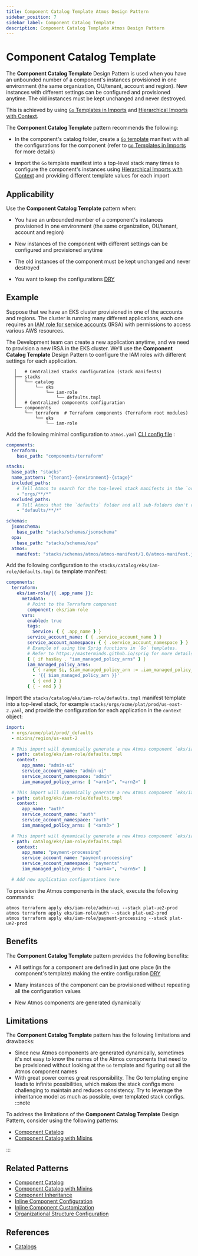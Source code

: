 ```yaml
---
title: Component Catalog Template Atmos Design Pattern
sidebar_position: 7
sidebar_label: Component Catalog Template
description: Component Catalog Template Atmos Design Pattern
---
```


# Component Catalog Template

The **Component Catalog Template** Design Pattern is used when you have an unbounded number of a component's instances provisioned in one environment
(the same organization, OU/tenant, account and region). New instances with different settings can be configured and provisioned anytime. The old
instances must be kept unchanged and never destroyed.

This is achieved by using [`Go` Templates in Imports](/core-concepts/stacks/imports#go-templates-in-imports) and
[Hierarchical Imports with Context](/core-concepts/stacks/imports#hierarchical-imports-with-context).

The **Component Catalog Template** pattern recommends the following:

- In the component's catalog folder, create a [`Go` template](https://pkg.go.dev/text/template) manifest with all the configurations for the
  component (refer to [`Go` Templates in Imports](/core-concepts/stacks/imports#go-templates-in-imports) for more details)

- Import the `Go` template manifest into a top-level stack many times to configure the component's instances
  using [Hierarchical Imports with Context](/core-concepts/stacks/imports#hierarchical-imports-with-context) and providing different template values
  for each import

## Applicability

Use the **Component Catalog Template** pattern when:

- You have an unbounded number of a component's instances provisioned in one environment (the same organization, OU/tenant, account and region)

- New instances of the component with different settings can be configured and provisioned anytime

- The old instances of the component must be kept unchanged and never destroyed

- You want to keep the configurations [DRY](https://en.wikipedia.org/wiki/Don%27t_repeat_yourself)

## Example

Suppose that we have an EKS cluster provisioned in one of the accounts and regions.
The cluster is running many different applications, each one requires
an [IAM role for service accounts](https://docs.aws.amazon.com/eks/latest/userguide/iam-roles-for-service-accounts.html) (IRSA) with permissions
to access various AWS resources.

The Development team can create a new application anytime, and we need to provision a new IRSA in the EKS cluster.
We'll use the **Component Catalog Template** Design Pattern to configure the IAM roles with different settings for each application.

```console
   │   # Centralized stacks configuration (stack manifests)
   ├── stacks
   │   └── catalog
   │       └── eks
   │           └── iam-role
   │               └── defaults.tmpl
   │   # Centralized components configuration
   └── components
       └── terraform  # Terraform components (Terraform root modules)
           └── eks
               └── iam-role
```

Add the following minimal configuration to `atmos.yaml` [CLI config file](/cli/configuration) :

```yaml title="atmos.yaml"
components:
  terraform:
    base_path: "components/terraform"

stacks:
  base_path: "stacks"
  name_pattern: "{tenant}-{environment}-{stage}"
  included_paths:
    # Tell Atmos to search for the top-level stack manifests in the `orgs` folder and its sub-folders
    - "orgs/**/*"
  excluded_paths:
    # Tell Atmos that the `defaults` folder and all sub-folders don't contain top-level stack manifests
    - "defaults/**/*"

schemas:
  jsonschema:
    base_path: "stacks/schemas/jsonschema"
  opa:
    base_path: "stacks/schemas/opa"
  atmos:
    manifest: "stacks/schemas/atmos/atmos-manifest/1.0/atmos-manifest.json"
```

Add the following configuration to the `stacks/catalog/eks/iam-role/defaults.tmpl` `Go` template manifest:

```yaml title="stacks/catalog/eks/iam-role/defaults.tmpl"
components:
  terraform:
    eks/iam-role/{{ .app_name }}:
      metadata:
        # Point to the Terraform component
        component: eks/iam-role
      vars:
        enabled: true
        tags:
          Service: { { .app_name } }
        service_account_name: { { .service_account_name } }
        service_account_namespace: { { .service_account_namespace } }
        # Example of using the Sprig functions in `Go` templates.
        # Refer to https://masterminds.github.io/sprig for more details.
        { { if hasKey . "iam_managed_policy_arns" } }
        iam_managed_policy_arns:
          { { range $i, $iam_managed_policy_arn := .iam_managed_policy_arns } }
          - '{{ $iam_managed_policy_arn }}'
          { { end } }
        { { - end } }
```

Import the `stacks/catalog/eks/iam-role/defaults.tmpl` manifest template into a top-level stack,
for example `stacks/orgs/acme/plat/prod/us-east-2.yaml`, and provide the configuration for each application in the `context` object:

```yaml title="stacks/orgs/acme/plat/prod/us-east-2.yaml"
import:
  - orgs/acme/plat/prod/_defaults
  - mixins/region/us-east-2

  # This import will dynamically generate a new Atmos component `eks/iam-role/admin-ui`
  - path: catalog/eks/iam-role/defaults.tmpl
    context:
      app_name: "admin-ui"
      service_account_name: "admin-ui"
      service_account_namespace: "admin"
      iam_managed_policy_arns: [ "<arn1>", "<arn2>" ]

  # This import will dynamically generate a new Atmos component `eks/iam-role/auth`
  - path: catalog/eks/iam-role/defaults.tmpl
    context:
      app_name: "auth"
      service_account_name: "auth"
      service_account_namespace: "auth"
      iam_managed_policy_arns: [ "<arn3>" ]

  # This import will dynamically generate a new Atmos component `eks/iam-role/payment-processing`
  - path: catalog/eks/iam-role/defaults.tmpl
    context:
      app_name: "payment-processing"
      service_account_name: "payment-processing"
      service_account_namespace: "payments"
      iam_managed_policy_arns: [ "<arn4>", "<arn5>" ]

  # Add new application configurations here
```

To provision the Atmos components in the stack, execute the following commands:

```shell
atmos terraform apply eks/iam-role/admin-ui --stack plat-ue2-prod
atmos terraform apply eks/iam-role/auth --stack plat-ue2-prod
atmos terraform apply eks/iam-role/payment-processing --stack plat-ue2-prod
```

## Benefits

The **Component Catalog Template** pattern provides the following benefits:

- All settings for a component are defined in just one place (in the component's template) making the entire
  configuration [DRY](https://en.wikipedia.org/wiki/Don%27t_repeat_yourself)

- Many instances of the component can be provisioned without repeating all the configuration values

- New Atmos components are generated dynamically

## Limitations

The **Component Catalog Template** pattern has the following limitations and drawbacks:

- Since new Atmos components are generated dynamically, sometimes it's not easy to know the names of the Atmos components that need to be provisioned
  without looking at the `Go` template and figuring out all the Atmos component names
- With great power comes great responsibility. The Go templating engine leads to infinite possibilities, which makes the stack configs more challenging to maintain and reduces consistency. Try to leverage the inheritance model as much as possible, over templated stack configs.
:::note

To address the limitations of the **Component Catalog Template** Design Pattern, consider using the following patterns:

- [Component Catalog](/design-patterns/component-catalog)
- [Component Catalog with Mixins](/design-patterns/component-catalog-with-mixins)

:::

## Related Patterns

- [Component Catalog](/design-patterns/component-catalog)
- [Component Catalog with Mixins](/design-patterns/component-catalog-with-mixins)
- [Component Inheritance](/design-patterns/component-inheritance)
- [Inline Component Configuration](/design-patterns/inline-component-configuration)
- [Inline Component Customization](/design-patterns/inline-component-customization)
- [Organizational Structure Configuration](/design-patterns/organizational-structure-configuration)

## References

- [Catalogs](/core-concepts/stacks/catalogs)
